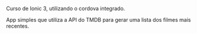Curso de Ionic 3, utilizando o cordova integrado.

App simples que utiliza a API do TMDB para gerar uma lista dos filmes mais recentes. 
